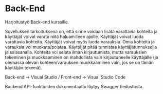 # Back-End
Harjoitustyö Back-end kurssille. 

Sovelluksen tarkoituksena on, että sinne voidaan lisätä varattavia kohteita ja käyttäjät voivat varata niitä haluamilleen ajoille.
Käyttäjät voivat luoda varattavia kohteita. Käyttäjät voivat myös luoda varauksia. Omia kohteita ja varauksia voi muokata/poistaa. 
Käyttäjät pitää tunnistaa käyttäjätunnuksella ja salasanalla. Kohteita voi selata ilman kirjautumista, mutta varauksien tekeminen ja 
muokkaaminen on mahdollista vain kirjautuneelle käyttäjälle (ja olemassa olevan kohteen/varauksen muokkaaminen vain, jos se on tämän käyttäjän tekemä).

Back-end -> Visual Studio /
Front-end -> Visual Studio Code

Backend API-funktioiden dokumentaatio löytyy Swagger tiedostosta. 

